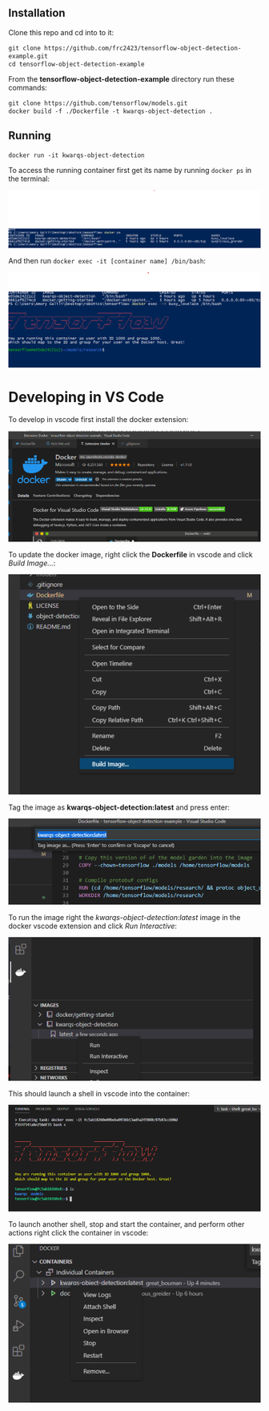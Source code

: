 ## Installation

Clone this repo and cd into to it:

```
git clone https://github.com/frc2423/tensorflow-object-detection-example.git
cd tensorflow-object-detection-example
```

From the **tensorflow-object-detection-example** directory run these commands:

```
git clone https://github.com/tensorflow/models.git
docker build -f ./Dockerfile -t kwarqs-object-detection .
```

## Running

```
docker run -it kwarqs-object-detection
```

To access the running container first get its name by running ```docker ps``` in the terminal:

![image info](./doc/kwarqs/docker_ps.png)

And then run ```docker exec -it [container name] /bin/bash```:

![image info](./doc/kwarqs/docker_exec.png)

# Developing in VS Code

To develop in vscode first install the docker extension:

![image info](./doc/kwarqs/docker_vscode_extension.png)

To update the docker image, right click the **Dockerfile** in vscode and click *Build Image...*:

![image info](./doc/kwarqs/vs_code_build_image.png)


Tag the image as **kwarqs-object-detection:latest** and press enter:

![image info](./doc/kwarqs/vs_code_build_image2.png)

To run the image right the *kwarqs-object-detection:latest* image in the docker vscode extension and click *Run Interactive*:

![image info](./doc/kwarqs/vs_code_docker_run_interactive.png)

This should launch a shell in vscode into the container:

![image info](./doc/kwarqs/vs_code_docker_shell.png)

To launch another shell, stop and start the container, and perform other actions right click the container in vscode:

![image info](./doc/kwarqs/vs_code_container.png)